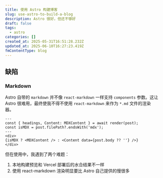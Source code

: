 ```yaml
---
title: 使用 Astro 构建博客
slug: use-astro-to-build-a-blog
description: Astro 很好，但还不够好
draft: false
tags:
  - astro
categories: []
created_at: 2025-05-31T16:51:28.232Z
updated_at: 2025-06-10T16:27:23.419Z
fmContentType: blog
---
```


## 缺陷

### Markdown

Astro 自带的 `markdown` 并不像 `react-markdown` 一样支持 `components` 参数。这让 Astro 很难用，最终使我不得不使用 `react-markdown` 来作为 `*.md` 文件的渲染器。

```astro
---
const { headings, Content: MDXContent } = await render(post);
const isMDX = post.filePath?.endsWith('mdx');
---
<div>
{isMDX ? <MDXContent /> : <Content data={post.body ?? ''} />}
</div>
```

但在使用中，我遇到了两个难题：
1. 本地构建预览和 Vercel 部署后的水合结果不一样
2. 使用 react-markdown 渲染明显要比 Astro 自己提供的慢很多


